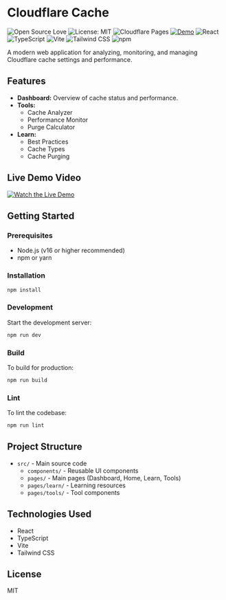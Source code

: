 # Cloudflare Cache

![Open Source Love](https://img.shields.io/badge/Open%20Source-%E2%9D%A4-red?style=flat)
![License: MIT](https://img.shields.io/badge/License-MIT-blue.svg)
![Cloudflare Pages](https://img.shields.io/badge/Deployed%20on-Cloudflare%20Pages-orange?logo=cloudflare)
[![Demo](https://img.shields.io/badge/Demo-Live-green?style=flat&logo=vercel)](https://cloudflarecache.pages.dev/)
![React](https://img.shields.io/badge/React-20232A?style=flat&logo=react&logoColor=61DAFB)
![TypeScript](https://img.shields.io/badge/TypeScript-007ACC?style=flat&logo=typescript&logoColor=white)
![Vite](https://img.shields.io/badge/Vite-646CFF?style=flat&logo=vite&logoColor=FFD62E)
![Tailwind CSS](https://img.shields.io/badge/Tailwind%20CSS-38B2AC?style=flat&logo=tailwind-css&logoColor=white)
![npm](https://img.shields.io/badge/npm-%23CB3837.svg?style=flat&logo=npm&logoColor=white)

A modern web application for analyzing, monitoring, and managing Cloudflare cache settings and performance.

## Features

- **Dashboard:** Overview of cache status and performance.
- **Tools:**
  - Cache Analyzer
  - Performance Monitor
  - Purge Calculator
- **Learn:**
  - Best Practices
  - Cache Types
  - Cache Purging


## Live Demo Video

[![Watch the Live Demo](https://img.shields.io/badge/Watch%20Live%20Demo-Click%20Here-green?style=for-the-badge&logo=cloudflare)](https://cloudflarecache.pages.dev/)

## Getting Started

### Prerequisites

- Node.js (v16 or higher recommended)
- npm or yarn

### Installation

```bash
npm install
```

### Development

Start the development server:

```bash
npm run dev
```

### Build

To build for production:

```bash
npm run build
```

### Lint

To lint the codebase:

```bash
npm run lint
```

## Project Structure

- `src/` - Main source code
  - `components/` - Reusable UI components
  - `pages/` - Main pages (Dashboard, Home, Learn, Tools)
  - `pages/learn/` - Learning resources
  - `pages/tools/` - Tool components

## Technologies Used

- React
- TypeScript
- Vite
- Tailwind CSS

## License

MIT

